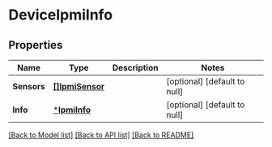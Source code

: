 # DeviceIpmiInfo

## Properties
Name | Type | Description | Notes
------------ | ------------- | ------------- | -------------
**Sensors** | [**[]IpmiSensor**](IPMISensor.md) |  | [optional] [default to null]
**Info** | [***IpmiInfo**](IPMIInfo.md) |  | [optional] [default to null]

[[Back to Model list]](../README.md#documentation-for-models) [[Back to API list]](../README.md#documentation-for-api-endpoints) [[Back to README]](../README.md)


